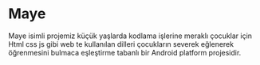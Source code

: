 # Maye
Maye isimli projemiz küçük yaşlarda kodlama işlerine meraklı çocuklar için Html css js gibi web te kullanılan dilleri çocukların severek eğlenerek öğrenmesini bulmaca eşleştirme tabanlı bir Android platform projesidir. 

